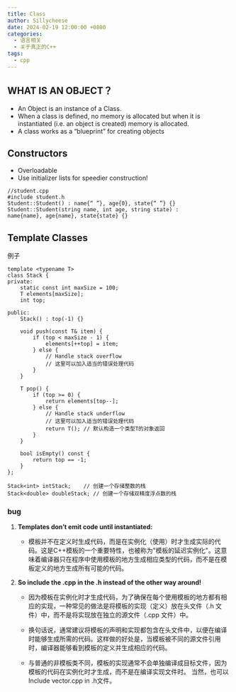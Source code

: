 ```yaml
---
title: Class
author: Sillycheese
date: 2024-02-19 12:00:00 +0800
categories:
  - 语言相关
  - 关于真正的C++
tags:
  - cpp
---
```

## WHAT IS AN OBJECT？
- An Object is an instance of a Class.  
- When a class is defined, no memory is allocated but when it is instantiated (i.e. an object is created) memory is allocated.  
- A class works as a “blueprint” for creating objects
## Constructors
- Overloadable
- Use initializer lists for speedier construction!
```
//student.cpp  
#include student.h  
Student::Student() : name{“ ”}, age{0}, state{“ ”} {}  
Student::Student(string name, int age, string state) :  
name{name}, age{name}, state{state} {}
```

## Template Classes
例子
```
template <typename T>
class Stack {
private:
    static const int maxSize = 100;
    T elements[maxSize];
    int top;

public:
    Stack() : top(-1) {}

    void push(const T& item) {
        if (top < maxSize - 1) {
            elements[++top] = item;
        } else {
            // Handle stack overflow
            // 这里可以加入适当的错误处理代码
        }
    }

    T pop() {
        if (top >= 0) {
            return elements[top--];
        } else {
            // Handle stack underflow
            // 这里可以加入适当的错误处理代码
            return T(); // 默认构造一个类型T的对象返回
        }
    }

    bool isEmpty() const {
        return top == -1;
    }
};

```

```
Stack<int> intStack;    // 创建一个存储整数的栈
Stack<double> doubleStack; // 创建一个存储双精度浮点数的栈
```
### bug
1. **Templates don’t emit code until instantiated:**
    
    - 模板并不在定义时生成代码，而是在实例化（使用）时才生成实际的代码。这是C++模板的一个重要特性，也被称为"模板的延迟实例化"。这意味着编译器只在程序中使用模板的地方生成相应类型的代码，而不是在模板定义的地方生成所有可能的代码。
2. **So include the .cpp in the .h instead of the other way around!**
    
    - 因为模板在实例化时才生成代码，为了确保在每个使用模板的地方都有相应的实现，一种常见的做法是将模板的实现（定义）放在头文件（.h 文件）中，而不是将实现放在独立的源文件（.cpp 文件）中。
        
    - 换句话说，通常建议将模板的声明和实现都包含在头文件中，以便在编译时能够生成所需的代码。这样做的好处是，当模板被不同的源文件引用时，编译器能够看到模板的定义并生成相应的代码。
        
    - 与普通的非模板类不同，模板的实现通常不会单独编译成目标文件，因为模板的代码在实例化时才生成，而不是在编译实现文件时。
当然，也可以Include vector.cpp in .h文件。
